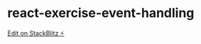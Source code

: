 # react-exercise-event-handling

[Edit on StackBlitz ⚡️](https://stackblitz.com/edit/react-exercise-event-handling)